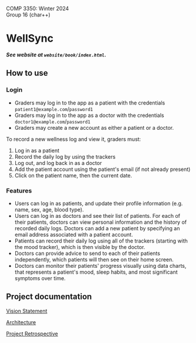 COMP 3350: Winter 2024 \
Group 16 (char++)
# WellSync

***See website at `website/book/index.html`.***

## How to use
### Login
- Graders may log in to the app as a patient with the credentials `patient1@example.com`/`password1`
- Graders may log in to the app as a doctor with the credentials `doctor1@example.com`/`password1`
- Graders may create a new account as either a patient or a doctor.

To record a new wellness log and view it, graders must:
1. Log in as a patient
2. Record the daily log by using the trackers
3. Log out, and log back in as a doctor
4. Add the patient account using the patient's email (if not already present)
5. Click on the patient name, then the current date.

### Features
- Users can log in as patients, and update their profile information (e.g. name, sex, age, blood type).
- Users can log in as doctors and see their list of patients. For each of their patients, doctors can view personal information and the history of recorded daily logs. Doctors can add a new patient by specifying an email address associated with a patient account.
- Patients can record their daily log using all of the trackers (starting with the mood tracker), which is then visible by the doctor.
- Doctors can provide advice to send to each of their patients independently, which patients will then see on their home screen.
- Doctors can monitor their patients' progress visually using data charts, that represents a patient's mood, sleep habits, and most significant symptoms over time.

## Project documentation

[Vision Statement](./docs/VISION.md)

[Architecture](./docs/ARCHITECTURE.md)

[Project Retrospective](./docs/RETROSPECTIVE-i3.md)

